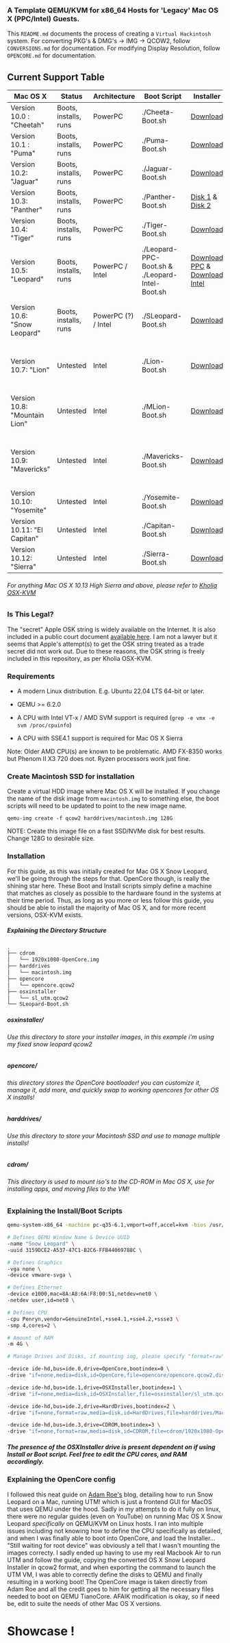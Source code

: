 ### A Template QEMU/KVM for x86_64 Hosts for 'Legacy' Mac OS X (PPC/Intel) Guests.

This `README.md` documents the process of creating a `Virtual Hackintosh` system.
For converting PKG's & DMG's -> IMG -> QCOW2, follow `CONVERSIONS.md` for documentation.
For modifying Display Resolution, follow `OPENCORE.md` for documentation.

## Current Support Table

| Mac OS X | Status | Architecture | Boot Script | Installer | Notes |
| --- | --- | --- | --- | --- | --- |
| Version 10.0 : "Cheetah" | Boots, installs, runs | PowerPC | ./Cheeta-Boot.sh | [Download](https://dl.bobpony.com/macos/cheetah/Mac%20OS%20X%2010.0.3.7z)
| Version 10.1 : "Puma" | Boots, installs, runs | PowerPC | ./Puma-Boot.sh | [Download](https://dl-lt1.winworldpc.com/Abandonware%20Operating%20Systems/Macintosh/Apple%20Mac%20OS%20X%2010.1%20(''Puma''%2010.1.5G64).7z)
| Version 10.2: "Jaguar" | Boots, installs, runs | PowerPC | ./Jaguar-Boot.sh | [Download](https://dl.bobpony.com/macos/jaguar/Apple%20Mac%20OS%20X%2010.2%20%2810.2.6C115%29.7z) | Disk 1 & 2 Needed |
| Version 10.3: "Panther" | Boots, installs, runs | PowerPC | ./Panther-Boot.sh | [Disk 1](https://dl-alt1.winworldpc.com/Apple%20Mac%20OS%20X%2010.3.0%20-%20Disk%201.7z) & [Disk 2](https://dl-alt1.winworldpc.com/Apple%20Mac%20OS%20X%2010.3.0%20-%20Disk%202.7z)| Disk 1 & 2 Needed |
| Version 10.4: "Tiger" | Boots, installs, runs | PowerPC | ./Tiger-Boot.sh | [Download](https://drive.google.com/file/d/16IHD6UjQUSfAudv8UrICOMudaVSeOorV/view)
| Version 10.5: "Leopard" | Boots, installs, runs | PowerPC / Intel | ./Leopard-PPC-Boot.sh & ./Leopard-Intel-Boot.sh | [Download PPC](https://macintoshgarden.org/apps/mac-osx-mac-os-10-ppc?page=1) & [Download Intel](https://archive.org/details/OsxLeopardInstall)
| Version 10.6: "Snow Leopard" | Boots, installs, runs | PowerPC (?) / Intel | ./SLeopard-Boot.sh | [Download](https://www.dropbox.com/s/9qeeuiasp8l0rys/sl_utm.qcow2?dl=0) | OOB OpenCore Support, Inspired this repo|
| Version 10.7: "Lion" | Untested | Intel  | ./Lion-Boot.sh | [Download](https://archive.org/details/install-mac-os-x-lion-10.7.0-lion) | Needs Prev Install of Snow Leopard |
| Version 10.8: "Mountain Lion" | Untested | Intel | ./MLion-Boot.sh | [Download](https://archive.org/details/osxmountainlion1085) | Needs Prev Install of Snow Leopard |
| Version 10.9: "Mavericks" | Untested | Intel | ./Mavericks-Boot.sh | [Download](https://archive.org/details/OSXMavericksInstallDVD) | Follow this guide to convert dmgs -> img -> qcow2 |
| Version 10.10: "Yosemite" | Untested | Intel | ./Yosemite-Boot.sh | [Download](http://swcdn.apple.com/content/downloads/21/09/031-20634/8d84o1ky5gn2agnf5kiz9eed134n7y3q4c/RecoveryHDUpdate.pkg)
| Version 10.11: "El Capitan" | Untested | Intel | ./Capitan-Boot.sh | [Download](http://swcdn.apple.com/content/downloads/08/58/031-45768/yy0xr85ltis3a7mxuqf3zgaw7sovupckd7/RecoveryHDUpdate.pkg)
| Version 10.12: "Sierra" | Untested | Intel | ./Sierra-Boot.sh | [Download](http://swcdn.apple.com/content/downloads/01/53/031-86778/pnekzincp6rkf5iu91onj1bm5mw1gotnwg/RecoveryHDUpdate.pkg)

###### For anything Mac OS X 10.13 High Sierra and above, please refer to [Kholia OSX-KVM](https://github.com/kholia/OSX-KVM/)

### Is This Legal?

The "secret" Apple OSK string is widely available on the Internet. It is also included in a public court document [available here](http://www.rcfp.org/sites/default/files/docs/20120105_202426_apple_sealing.pdf). I am not a lawyer but it seems that Apple's attempt(s) to get the OSK string treated as a trade secret did not work out. Due to these reasons, the OSK string is freely included in this repository, as per Kholia OSX-KVM.

### Requirements

* A modern Linux distribution. E.g. Ubuntu 22.04 LTS 64-bit or later.

* QEMU >= 6.2.0

* A CPU with Intel VT-x / AMD SVM support is required (`grep -e vmx -e svm /proc/cpuinfo`)

* A CPU with SSE4.1 support is required for Mac OS X Sierra

Note: Older AMD CPU(s) are known to be problematic. AMD FX-8350 works but
Phenom II X3 720 does not. Ryzen processors work just fine.

### Create Macintosh SSD for installation

Create a virtual HDD image where Mac OS X will be installed. If you change the
  name of the disk image from `macintosh.img` to something else, the boot scripts
  will need to be updated to point to the new image name.

  ```
  qemu-img create -f qcow2 harddrives/macintosh.img 128G
  ```

  NOTE: Create this image file on a fast SSD/NVMe disk for best results. Change 128G to desirable size.

### Installation

For this guide, as this was initially created for Mac OS X Snow Leopard, we'll be going through the steps for that.
OpenCore though, is really the shining star here. These Boot and Install scripts simply define a machine that matches
as closely as possible to the hardware found in the systems at their time period. Thus, as long as you more or less
follow this guide, you should be able to install the majority of Mac OS X, and for more recent versions, OSX-KVM exists.

##### Explaining the Directory Structure

```bash
.
├── cdrom
│   └── 1920x1080-OpenCore.img
├── harddrives
│   └── macintosh.img
├── opencore
│   └── opencore.qcow2
├── osxinstaller
│   └── sl_utm.qcow2
└── SLeopard-Boot.sh
```

##### osxinstaller/

###### Use this directory to store your installer images, in this example i'm using my fixed snow leopard qcow2

##### opencore/

###### this directory stores the OpenCore bootloader! you can customize it, manage it, add more, and quickly swap to working opencores for other OS X installs!

##### harddrives/

###### Use this directory to store your Macintosh SSD and use to manage multiple installs!

##### cdrom/

###### This directory is used to mount iso's to the CD-ROM in Mac OS X, use for installing apps, and moving files to the VM!

### Explaining the Install/Boot Scripts

```bash
qemu-system-x86_64 -machine pc-q35-6.1,vmport=off,accel=kvm -bios /usr/share/edk2-ovmf/x64/OVMF_CODE.fd \

# Defines QEMU Window Name & Device UUID
-name "Snow Leopard" \
-uuid 3159DCE2-A537-47C1-B2C6-FFB44069788C \

# Defines Graphics
-vga none \
-device vmware-svga \

# Defines Ethernet
-device e1000,mac=8A:A8:6A:F8:00:51,netdev=net0 \
-netdev user,id=net0 \

# Defines CPU
-cpu Penryn,vendor=GenuineIntel,+sse4.1,+sse4.2,+ssse3 \
-smp 4,cores=2 \

# Amount of RAM
-m 4G \

# Manage Drives and Disks, if mounting img, please specify "format=raw" after 'if'

-device ide-hd,bus=ide.0,drive=OpenCore,bootindex=0 \
-drive "if=none,media=disk,id=OpenCore,file=opencore/opencore.qcow2,discard=unmap,detect-zeroes=unmap" \

-device ide-hd,bus=ide.1,drive=OSXInstaller,bootindex=1 \
-drive "if=none,media=disk,id=OSXInstaller,file=osxinstaller/sl_utm.qcow2,discard=unmap,detect-zeroes=unmap" \

-device ide-hd,bus=ide.2,drive=HardDrives,bootindex=2 \
-drive "if=none,format=raw,media=disk,id=HardDrives,file=harddrives/Macintosh.img,discard=unmap,detect-zeroes=unmap" \

-device ide-hd,bus=ide.3,drive=CDROM,bootindex=3 \
-drive "if=none,format=raw,media=disk,id=CDROM,file=cdrom/1920x1080-OpenCore.img,discard=unmap,detect-zeroes=unmap" \
```
##### The presence of the OSXInstaller drive is present dependent on if using Install or Boot script. Feel free to edit the CPU cores, and RAM accordingly.

### Explaining the OpenCore config

I followed this neat guide on [Adam Roe's](https://adamroe.me/blog/snow-leopard-utm.php) blog, detailing how to run Snow Leopard on a Mac, running UTM! which is just a frontend GUI for MacOS that uses QEMU under the hood. Sadly in my attempts to do it fully on linux, there were no regular guides (even on YouTube) on running Mac OS X Snow Leopard *specifically* on QEMU/KVM on Linux hosts. I ran into multiple issues including not knowing how to define the CPU specifically as detailed, and when I was finally able to boot into OpenCore, and load the Installer... "Still waiting for root device" was obviously a tell that I wasn't mounting the images correcty. I sadly ended up having to use my real Macbook Air to run UTM and follow the guide, copying the converted OS X Snow Leopard Installer in qcow2 format, and when exporting the command to launch the UTM VM, I was able to correctly define the disks to QEMU and finally resulting in a working boot! The OpenCore image is taken directly from Adam Roe and all the credit goes to him for getting all the necessary files needed to boot on QEMU TianoCore. AFAIK modification is okay, so if need be, edit to suite the needs of other Mac OS X versions.

# Showcase !

